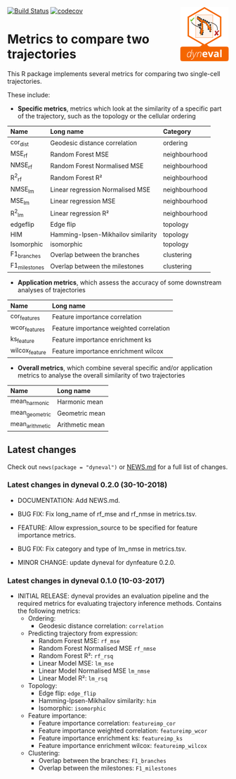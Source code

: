 
<!-- README.md is generated from README.Rmd. Please edit that file -->

[![Build
Status](https://api.travis-ci.org/dynverse/dyneval.svg)](https://travis-ci.org/dynverse/dyneval)
[![codecov](https://codecov.io/gh/dynverse/dyneval/branch/master/graph/badge.svg)](https://codecov.io/gh/dynverse/dyneval)
<img src="man/figures/logo.png" align="right" />

# Metrics to compare two trajectories

This R package implements several metrics for comparing two single-cell
trajectories.

These include:

  - **Specific metrics**, metrics which look at the similarity of a
    specific part of the trajectory, such as the topology or the
    cellular
ordering

| Name                       | Long name                          | Category      |
| :------------------------- | :--------------------------------- | :------------ |
| cor<sub>dist</sub>         | Geodesic distance correlation      | ordering      |
| MSE<sub>rf</sub>           | Random Forest MSE                  | neighbourhood |
| NMSE<sub>rf</sub>          | Random Forest Normalised MSE       | neighbourhood |
| R<sup>2</sup><sub>rf</sub> | Random Forest R²                   | neighbourhood |
| NMSE<sub>lm</sub>          | Linear regression Normalised MSE   | neighbourhood |
| MSE<sub>lm</sub>           | Linear regression MSE              | neighbourhood |
| R<sup>2</sup><sub>lm</sub> | Linear regression R²               | neighbourhood |
| edgeflip                   | Edge flip                          | topology      |
| HIM                        | Hamming-Ipsen-Mikhailov similarity | topology      |
| Isomorphic                 | isomorphic                         | topology      |
| F1<sub>branches</sub>      | Overlap between the branches       | clustering    |
| F1<sub>milestones</sub>    | Overlap between the milestones     | clustering    |

  - **Application metrics**, which assess the accuracy of some
    downstream analyses of trajectories

| Name                     | Long name                               |
| :----------------------- | :-------------------------------------- |
| cor<sub>features</sub>   | Feature importance correlation          |
| wcor<sub>features</sub>  | Feature importance weighted correlation |
| ks<sub>feature</sub>     | Feature importance enrichment ks        |
| wilcox<sub>feature</sub> | Feature importance enrichment wilcox    |

  - **Overall metrics**, which combine several specific and/or
    application metrics to analyse the overall similarity of two
    trajectories

| Name                      | Long name       |
| :------------------------ | :-------------- |
| mean<sub>harmonic</sub>   | Harmonic mean   |
| mean<sub>geometric</sub>  | Geometric mean  |
| mean<sub>arithmetic</sub> | Arithmetic mean |

## Latest changes

Check out `news(package = "dyneval")` or [NEWS.md](inst/NEWS.md) for a
full list of
changes.

<!-- This section gets automatically generated from inst/NEWS.md, and also generates inst/NEWS -->

### Latest changes in dyneval 0.2.0 (30-10-2018)

  - DOCUMENTATION: Add NEWS.md.

  - BUG FIX: Fix long\_name of rf\_mse and rf\_nmse in metrics.tsv.

  - FEATURE: Allow expression\_source to be specified for feature
    importance metrics.

  - BUG FIX: Fix category and type of lm\_nmse in metrics.tsv.

  - MINOR CHANGE: update dyneval for dynfeature 0.2.0.

### Latest changes in dyneval 0.1.0 (10-03-2017)

  - INITIAL RELEASE: dyneval provides an evaluation pipeline and the
    required metrics for evaluating trajectory inference methods.
    Contains the following metrics:
      - Ordering:
          - Geodesic distance correlation: `correlation`
      - Predicting trajectory from expression:
          - Random Forest MSE: `rf_mse`
          - Random Forest Normalised MSE `rf_nmse`
          - Random Forest R²: `rf_rsq`
          - Linear Model MSE: `lm_mse`
          - Linear Model Normalised MSE `lm_nmse`
          - Linear Model R²: `lm_rsq`
      - Topology:
          - Edge flip: `edge_flip`
          - Hamming-Ipsen-Mikhailov similarity: `him`
          - Isomorphic: `isomorphic`
      - Feature importance:
          - Feature importance correlation: `featureimp_cor`
          - Feature importance weighted correlation: `featureimp_wcor`
          - Feature importance enrichment ks: `featureimp_ks`
          - Feature importance enrichment wilcox: `featureimp_wilcox`
      - Clustering:
          - Overlap between the branches: `F1_branches`
          - Overlap between the milestones: `F1_milestones`
